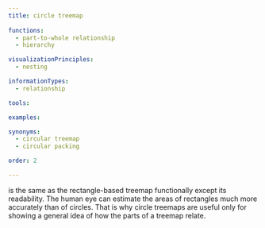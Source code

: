 ```yaml
---
title: circle treemap
  
functions:
  - part-to-whole relationship
  - hierarchy

visualizationPrinciples:
  - nesting

informationTypes:
  - relationship

tools:

examples:

synonyms:
  - circular treemap
  - circular packing

order: 2

---
```


is the same as the rectangle-based treemap functionally except its readability. The human eye can estimate the areas of rectangles much more accurately than of circles. That is why circle treemaps are useful only for showing a general idea of how the parts of a treemap relate.

<!--more-->
